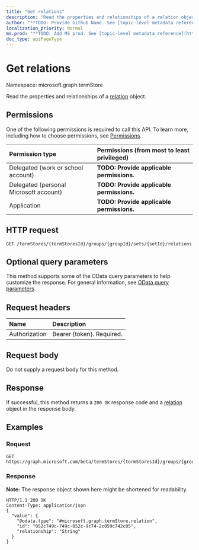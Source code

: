 ```yaml
---
title: "Get relations"
description: "Read the properties and relationships of a relation object."
author: "**TODO: Provide Github Name. See [topic-level metadata reference](https://msgo.azurewebsites.net/add/document/guidelines/metadata.html#topic-level-metadata)**"
localization_priority: Normal
ms.prod: "**TODO: Add MS prod. See [topic-level metadata reference](https://msgo.azurewebsites.net/add/document/guidelines/metadata.html#topic-level-metadata)**"
doc_type: apiPageType
---
```


# Get relations
Namespace: microsoft.graph.termStore

Read the properties and relationships of a [relation](../resources/relation.md) object.

## Permissions
One of the following permissions is required to call this API. To learn more, including how to choose permissions, see [Permissions](/concepts/permissions-reference.md).

|Permission type|Permissions (from most to least privileged)|
|:---|:---|
|Delegated (work or school account)|**TODO: Provide applicable permissions.**|
|Delegated (personal Microsoft account)|**TODO: Provide applicable permissions.**|
|Application|**TODO: Provide applicable permissions.**|

## HTTP request

<!-- {
  "blockType": "ignored"
}
-->
``` http
GET /termStores/{termStoresId}/groups/{groupId}/sets/{setId}/relations
```

## Optional query parameters
This method supports some of the OData query parameters to help customize the response. For general information, see [OData query parameters](/graph/query-parameters).

## Request headers
|Name|Description|
|:---|:---|
|Authorization|Bearer {token}. Required.|

## Request body
Do not supply a request body for this method.

## Response

If successful, this method returns a `200 OK` response code and a [relation](../resources/relation.md) object in the response body.

## Examples

### Request
<!-- {
  "blockType": "request",
  "name": "get_relation"
}
-->
``` http
GET https://graph.microsoft.com/beta/termStores/{termStoresId}/groups/{groupId}/sets/{setId}/relations
```


### Response
**Note:** The response object shown here might be shortened for readability.
<!-- {
  "blockType": "response",
  "truncated": true,
  "@odata.type": "microsoft.graph.termStore.relation"
}
-->
``` http
HTTP/1.1 200 OK
Content-Type: application/json
{
  "value": {
    "@odata.type": "#microsoft.graph.termStore.relation",
    "id": "052c749c-749c-052c-9c74-2c059c742c05",
    "relationship": "String"
  }
}
```

